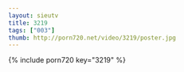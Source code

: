 ```yaml
--- 
layout: sieutv
title: 3219
tags: ["003"]
thumb: http://porn720.net/video/3219/poster.jpg
---
```

{% include porn720 key="3219" %} 
